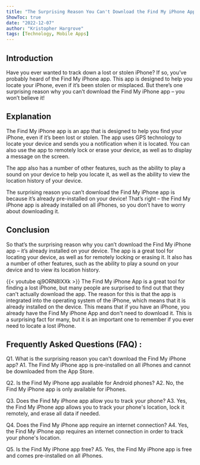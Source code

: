 ```yaml
---
title: "The Surprising Reason You Can't Download the Find My iPhone App - You Won't Believe It!"
ShowToc: true 
date: "2022-12-07"
author: "Kristopher Hargrove" 
tags: [Technology, Mobile Apps]
---
```

## Introduction

Have you ever wanted to track down a lost or stolen iPhone? If so, you’ve probably heard of the Find My iPhone app. This app is designed to help you locate your iPhone, even if it’s been stolen or misplaced. But there’s one surprising reason why you can’t download the Find My iPhone app – you won’t believe it!

## Explanation

The Find My iPhone app is an app that is designed to help you find your iPhone, even if it’s been lost or stolen. The app uses GPS technology to locate your device and sends you a notification when it is located. You can also use the app to remotely lock or erase your device, as well as to display a message on the screen.

The app also has a number of other features, such as the ability to play a sound on your device to help you locate it, as well as the ability to view the location history of your device.

The surprising reason you can’t download the Find My iPhone app is because it’s already pre-installed on your device! That’s right – the Find My iPhone app is already installed on all iPhones, so you don’t have to worry about downloading it.

## Conclusion

So that’s the surprising reason why you can’t download the Find My iPhone app – it’s already installed on your device. The app is a great tool for locating your device, as well as for remotely locking or erasing it. It also has a number of other features, such as the ability to play a sound on your device and to view its location history.

{{< youtube qj9ORN8IXXk >}} 
The Find My iPhone App is a great tool for finding a lost iPhone, but many people are surprised to find out that they can't actually download the app. The reason for this is that the app is integrated into the operating system of the iPhone, which means that it is already installed on the device. This means that if you have an iPhone, you already have the Find My iPhone App and don't need to download it. This is a surprising fact for many, but it is an important one to remember if you ever need to locate a lost iPhone.

## Frequently Asked Questions (FAQ) :
Q1. What is the surprising reason you can't download the Find My iPhone app?
A1. The Find My iPhone app is pre-installed on all iPhones and cannot be downloaded from the App Store. 

Q2. Is the Find My iPhone app available for Android phones?
A2. No, the Find My iPhone app is only available for iPhones.

Q3. Does the Find My iPhone app allow you to track your phone?
A3. Yes, the Find My iPhone app allows you to track your phone's location, lock it remotely, and erase all data if needed.

Q4. Does the Find My iPhone app require an internet connection?
A4. Yes, the Find My iPhone app requires an internet connection in order to track your phone's location.

Q5. Is the Find My iPhone app free?
A5. Yes, the Find My iPhone app is free and comes pre-installed on all iPhones.


